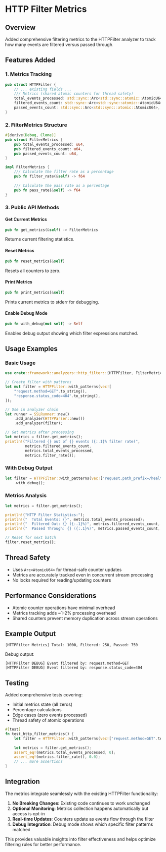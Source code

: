 # HTTP Filter Metrics

## Overview
Added comprehensive filtering metrics to the HTTPFilter analyzer to track how many events are filtered versus passed through.

## Features Added

### 1. Metrics Tracking
```rust
pub struct HTTPFilter {
    // ... existing fields ...
    /// Metrics (shared atomic counters for thread safety)
    total_events_processed: std::sync::Arc<std::sync::atomic::AtomicU64>,
    filtered_events_count: std::sync::Arc<std::sync::atomic::AtomicU64>,
    passed_events_count: std::sync::Arc<std::sync::atomic::AtomicU64>,
}
```

### 2. FilterMetrics Structure
```rust
#[derive(Debug, Clone)]
pub struct FilterMetrics {
    pub total_events_processed: u64,
    pub filtered_events_count: u64,
    pub passed_events_count: u64,
}

impl FilterMetrics {
    /// Calculate the filter rate as a percentage
    pub fn filter_rate(&self) -> f64
    
    /// Calculate the pass rate as a percentage  
    pub fn pass_rate(&self) -> f64
}
```

### 3. Public API Methods

#### Get Current Metrics
```rust
pub fn get_metrics(&self) -> FilterMetrics
```
Returns current filtering statistics.

#### Reset Metrics
```rust
pub fn reset_metrics(&self)
```
Resets all counters to zero.

#### Print Metrics
```rust
pub fn print_metrics(&self)
```
Prints current metrics to stderr for debugging.

#### Enable Debug Mode
```rust
pub fn with_debug(mut self) -> Self
```
Enables debug output showing which filter expressions matched.

## Usage Examples

### Basic Usage
```rust
use crate::framework::analyzers::http_filter::{HTTPFilter, FilterMetrics};

// Create filter with patterns
let mut filter = HTTPFilter::with_patterns(vec![
    "request.method=GET".to_string(),
    "response.status_code=404".to_string(),
]);

// Use in analyzer chain
let runner = SSLRunner::new()
    .add_analyzer(HTTPParser::new())
    .add_analyzer(filter);

// Get metrics after processing
let metrics = filter.get_metrics();
println!("Filtered {} out of {} events ({:.1}% filter rate)", 
         metrics.filtered_events_count,
         metrics.total_events_processed,
         metrics.filter_rate());
```

### With Debug Output
```rust
let filter = HTTPFilter::with_patterns(vec!["request.path_prefix=/health".to_string()])
    .with_debug();
```

### Metrics Analysis
```rust
let metrics = filter.get_metrics();

println!("HTTP Filter Statistics:");
println!("  Total Events: {}", metrics.total_events_processed);
println!("  Filtered Out: {} ({:.1}%)", metrics.filtered_events_count, metrics.filter_rate());
println!("  Passed Through: {} ({:.1}%)", metrics.passed_events_count, metrics.pass_rate());

// Reset for next batch
filter.reset_metrics();
```

## Thread Safety

- Uses `Arc<AtomicU64>` for thread-safe counter updates
- Metrics are accurately tracked even in concurrent stream processing
- No locks required for reading/updating counters

## Performance Considerations

- Atomic counter operations have minimal overhead
- Metrics tracking adds ~1-2% processing overhead
- Shared counters prevent memory duplication across stream operations

## Example Output

```
[HTTPFilter Metrics] Total: 1000, Filtered: 250, Passed: 750
```

Debug output:
```
[HTTPFilter DEBUG] Event filtered by: request.method=GET
[HTTPFilter DEBUG] Event filtered by: response.status_code=404
```

## Testing

Added comprehensive tests covering:
- Initial metrics state (all zeros)
- Percentage calculations
- Edge cases (zero events processed)
- Thread safety of atomic operations

```rust
#[test]
fn test_http_filter_metrics() {
    let filter = HTTPFilter::with_patterns(vec!["request.method=GET".to_string()]);
    
    let metrics = filter.get_metrics();
    assert_eq!(metrics.total_events_processed, 0);
    assert_eq!(metrics.filter_rate(), 0.0);
    // ... more assertions
}
```

## Integration

The metrics integrate seamlessly with the existing HTTPFilter functionality:

1. **No Breaking Changes**: Existing code continues to work unchanged
2. **Optional Monitoring**: Metrics collection happens automatically but access is opt-in
3. **Real-time Updates**: Counters update as events flow through the filter
4. **Debug Integration**: Debug mode shows which specific filter patterns matched

This provides valuable insights into filter effectiveness and helps optimize filtering rules for better performance.